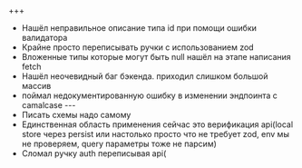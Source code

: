 +++ 
+ Нашёл неправильное описание типа id при помощи ошибки валидатора
+ Крайне просто переписывать ручки с использованием zod
+ Вложенные типы которые могут быть null нашёл на этапе написания fetch
+ Нашёл неочевидный баг бэкенда. приходил слишком большой массив
+ поймал недокументированную ошибку в изменении эндпоинта с camalcase
\---
+ Писать схемы надо самому 
+ Единственная область применения сейчас это верификация api(local store через persist или настолько просто что не требует zod, env мы не проверяем, query параметры тоже не парсим) 
+ Сломал ручку auth переписывая api(
